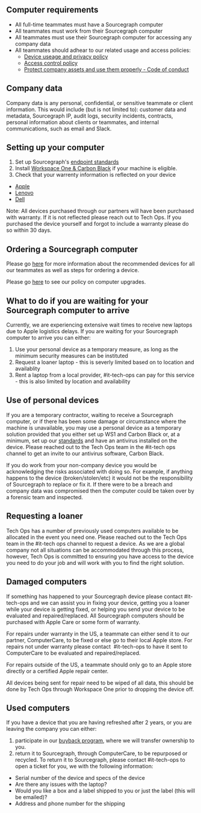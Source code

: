 ## Computer requirements

- All full-time teammates must have a Sourcegraph computer
- All teammates must work from their Sourcegraph computer
- All teammates must use their Sourcegraph computer for accessing any company data
- All teammates should adhear to our related usage and access policies:
  - [Device useage and privacy policy](../process/team_device_usage_privacy.md)
  - [Access control policy](../../../company-info-and-process/policies/access-control-policy.md)
  - [Protect company assets and use them properly - Code of conduct](../../../company-info-and-process/communication/code_of_conduct.md#respect-others-and-their-property-and-confidential-information)

## Company data

Company data is any personal, confidential, or sensitive teammate or client information. This would include (but is not limited to): customer data and metadata, Sourcegraph IP, audit logs, security incidents, contracts, personal information about clients or teammates, and internal communications, such as email and Slack.

## Setting up your computer

1. Set up Sourcegraph's [endpoint standards](../process/internal-security/computer-standards.md)
2. Install [Workspace One & Carbon Black](../tools/endpoint-antivirus.md) if your machine is eligible.
3. Check that your warrenty information is reflected on your device

- [Apple](https://support.apple.com/en-us/HT202741)
- [Lenovo](https://pcsupport.lenovo.com/us/en/warrantylookup#/)
- [Dell](https://www.dell.com/support/kbdoc/en-us/000132024/how-to-find-warranty-status-and-information-for-your-dell-product)

Note: All devices purchased through our partners will have been purchased with warranty. If it is not reflected please reach out to Tech Ops. If you purchased the device yourself and forgot to include a warranty please do so within 30 days.

## Ordering a Sourcegraph computer

Please go [here](../../../benefits-pay-perks/benefits-perks/spending-company-money.md#computers) for more information about the recommended devices for all our teammates as well as steps for ordering a device.

Please go [here](../../../benefits-pay-perks/benefits-perks/spending-company-money.md#laptop-upgrade) to see our policy on computer upgrades.

## What to do if you are waiting for your Sourcegraph computer to arrive

Currently, we are experiencing extensive wait times to receive new laptops due to Apple logistics delays. If you are waiting for your Sourcegraph computer to arrive you can either:

1. Use your personal device as a temporary measure, as long as the minimum security measures can be instituted
1. Request a loaner laptop - this is severly limited based on to location and availablity
1. Rent a laptop from a local provider, #it-tech-ops can pay for this service - this is also limited by location and availability

## Use of personal devices

If you are a temporary contractor, waiting to receive a Sourcegraph computer, or if there has been some damage or circumstance where the machine is unavailable, you may use a personal device as a temporary solution provided that you either set up WS1 and Carbon Black or, at a minimum, set up our [standards](../process/internal-security/computer-standards.md) and have an antivirus installed on the device. Please reached out to the Tech Ops team in the #it-tech ops channel to get an invite to our antivirus software, Carbon Black.

If you do work from your non-company device you would be acknowledging the risks associated with doing so. For example, if anything happens to the device (broken/stolen/etc) it would not be the responsibility of Sourcegraph to replace or fix it. If there were to be a breach and company data was compromised then the computer could be taken over by a forensic team and inspected.

## Requesting a loaner

Tech Ops has a number of previously used computers available to be allocated in the event you need one. Please reached out to the Tech Ops team in the #it-tech ops channel to request a device. As we are a global company not all situations can be accommodated through this process, however, Tech Ops is committed to ensuring you have access to the device you need to do your job and will work with you to find the right solution.

## Damaged computers

If something has happened to your Sourcegraph device please contact #it-tech-ops and we can assist you in fixing your device, getting you a loaner while your device is getting fixed, or helping you send your device to be evaluated and repaired/replaced. All Sourcegraph computers should be purchased with Apple Care or some form of warranty. 

For repairs under warranty in the US, a teammate can either send it to our partner, ComputerCare, to be fixed or else go to their local Apple store. For repairs not under warranty please contact  #it-tech-ops to have it sent to ComputerCare to be evaluated and repaired/replaced. 

For repairs outside of the US, a teammate should only go to an Apple store directly or a certified Apple repair center.

All devices being sent for repair need to be wiped of all data, this should be done by Tech Ops through Workspace One prior to dropping the device off.

## Used computers

If you have a device that you are having refreshed after 2 years, or you are leaving the company you can either:

1. participate in our [buyback program](../process/buyback.md), where we will transfer ownership to you.
2. return it to Sourcegraph, through ComputerCare, to be repurposed or recycled. To return it to Sourcegraph, please contact #it-tech-ops to open a ticket for you, we with the following information:

- Serial number of the device and specs of the device
- Are there any issues with the laptop?
- Would you like a box and a label shipped to you or just the label (this will be emailed)?
- Address and phone number for the shipping
